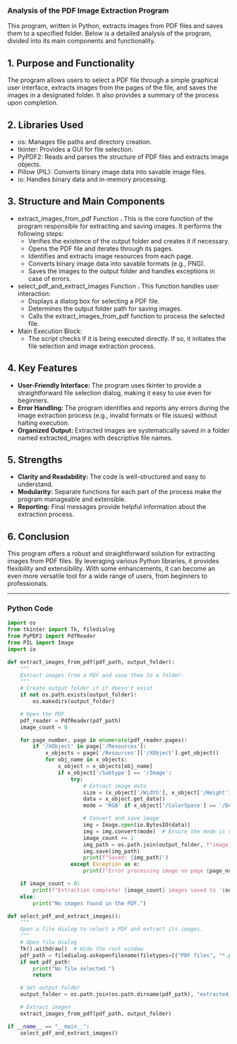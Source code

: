 ### Analysis of the PDF Image Extraction Program
This program, written in Python, extracts images from PDF files and saves them to a specified folder. Below is a detailed analysis of the program, divided into its main components and functionality.

## 1. Purpose and Functionality
The program allows users to select a PDF file through a simple graphical user interface, extracts images from the pages of the file, and saves the images in a designated folder. It also provides a summary of the process upon completion.

## 2. Libraries Used
- os: Manages file paths and directory creation.
- tkinter: Provides a GUI for file selection.
- PyPDF2: Reads and parses the structure of PDF files and extracts image objects.
- Pillow (PIL): Converts binary image data into savable image files.
- io: Handles binary data and in-memory processing.

## 3. Structure and Main Components
- extract_images_from_pdf Function ، This is the core function of the program responsible for extracting and saving images. It performs the following steps:
    - Verifies the existence of the output folder and creates it if necessary.
    - Opens the PDF file and iterates through its pages.
    - Identifies and extracts image resources from each page.
    - Converts binary image data into savable formats (e.g., PNG).
    - Saves the images to the output folder and handles exceptions in case of errors.
- select_pdf_and_extract_images Function ، This function handles user interaction:
    - Displays a dialog box for selecting a PDF file.
    - Determines the output folder path for saving images.
    - Calls the extract_images_from_pdf function to process the selected file.
- Main Execution Block:
    - The script checks if it is being executed directly. If so, it initiates the file selection and image extraction process.

## 4. Key Features
- <b>User-Friendly Interface: </b>The program uses tkinter to provide a straightforward file selection dialog, making it easy to use even for beginners.
- <b>Error Handling: </b>The program identifies and reports any errors during the image extraction process (e.g., invalid formats or file issues) without halting execution.
- <b>Organized Output: </b>Extracted images are systematically saved in a folder named extracted_images with descriptive file names.


## 5. Strengths
- <b>Clarity and Readability:</b> The code is well-structured and easy to understand.
- <b>Modularity:</b> Separate functions for each part of the process make the program manageable and extensible.
- <b>Reporting:</b> Final messages provide helpful information about the extraction process.

## 6. Conclusion
This program offers a robust and straightforward solution for extracting images from PDF files. By leveraging various Python libraries, it provides flexibility and extensibility. With some enhancements, it can become an even more versatile tool for a wide range of users, from beginners to professionals.
<hr>

### Python Code

```python
import os
from tkinter import Tk, filedialog
from PyPDF2 import PdfReader
from PIL import Image
import io

def extract_images_from_pdf(pdf_path, output_folder):
    """
    Extract images from a PDF and save them to a folder.
    """
    # Create output folder if it doesn't exist
    if not os.path.exists(output_folder):
        os.makedirs(output_folder)

    # Open the PDF
    pdf_reader = PdfReader(pdf_path)
    image_count = 0

    for page_number, page in enumerate(pdf_reader.pages):
        if '/XObject' in page['/Resources']:
            x_objects = page['/Resources']['/XObject'].get_object()
            for obj_name in x_objects:
                x_object = x_objects[obj_name]
                if x_object['/Subtype'] == '/Image':
                    try:
                        # Extract image data
                        size = (x_object['/Width'], x_object['/Height'])
                        data = x_object.get_data()
                        mode = 'RGB' if x_object['/ColorSpace'] == '/DeviceRGB' else 'P'

                        # Convert and save image
                        img = Image.open(io.BytesIO(data))
                        img = img.convert(mode)  # Ensure the mode is set correctly
                        image_count += 1
                        img_path = os.path.join(output_folder, f"image_{page_number + 1}_{image_count}.png")
                        img.save(img_path)
                        print(f"Saved: {img_path}")
                    except Exception as e:
                        print(f"Error processing image on page {page_number + 1}: {e}")

    if image_count > 0:
        print(f"Extraction complete! {image_count} images saved to '{output_folder}'.")
    else:
        print("No images found in the PDF.")

def select_pdf_and_extract_images():
    """
    Open a file dialog to select a PDF and extract its images.
    """
    # Open file dialog
    Tk().withdraw()  # Hide the root window
    pdf_path = filedialog.askopenfilename(filetypes=[("PDF files", "*.pdf")])
    if not pdf_path:
        print("No file selected.")
        return

    # Set output folder
    output_folder = os.path.join(os.path.dirname(pdf_path), "extracted_images")

    # Extract images
    extract_images_from_pdf(pdf_path, output_folder)

if __name__ == "__main__":
    select_pdf_and_extract_images()
```



